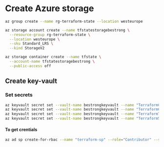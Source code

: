 # Create Azure storage

```bash
az group create --name rg-terraform-state --location westeurope

```

```bash
az storage account create --name tfstatestoragebestrong \
  --resource-group rg-terraform-state \
  --location westeurope \
  --sku Standard_LRS \
  --kind StorageV2

```

```bash
az storage container create --name tfstate \
  --account-name tfstatestoragebestrong \
  --public-access off

```

## Create key-vault

<!-- ```bash
az keyvault create --name kv-terraform-secrets --resource-group rg-terraform-state --location westeurope

``` -->

### Set secrets

```bash
az keyvault secret set --vault-name bestrongkeyvault --name "TerraformClientId" --value "<your-client-id>"
az keyvault secret set --vault-name bestrongkeyvault --name "TerraformClientSecret" --value "<your-client-secret>"
az keyvault secret set --vault-name bestrongkeyvault --name "TerraformTenantId" --value "<your-tenant-id>"
az keyvault secret set --vault-name bestrongkeyvault --name "TerraformSubscriptionId" --value "<your-subscription-id>"

```

#### To get crentials

```bash
az ad sp create-for-rbac --name "terraform-sp" --role="Contributor" --scopes="/subscriptions/<your-subscription-id>"
```
